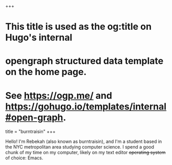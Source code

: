 +++
# This title is used as the og:title on Hugo's internal
# opengraph structured data template on the home page.
# See https://ogp.me/ and https://gohugo.io/templates/internal#open-graph.
title = "burntraisin"
+++

Hello! I'm Rebekah (also known as burntraisin), and I'm a student based in the NYC metropolitan area studying computer science. I spend a good chunk of my time on my computer, likely on my text editor ~~operating system~~ of choice: Emacs.